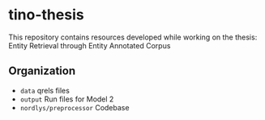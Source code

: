 # tino-thesis

This repository contains resources developed while working on the thesis: Entity Retrieval through Entity Annotated Corpus 

Organization
------------

  - `data` qrels files 
  - `output` Run files for Model 2
  - `nordlys/preprocessor` Codebase

